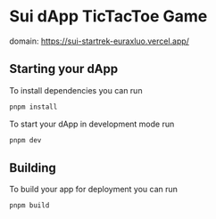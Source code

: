 # Sui dApp TicTacToe Game
domain: https://sui-startrek-euraxluo.vercel.app/

## Starting your dApp
To install dependencies you can run

```bash
pnpm install
```

To start your dApp in development mode run

```bash
pnpm dev
```

## Building

To build your app for deployment you can run

```bash
pnpm build
```
